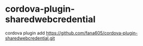 # cordova-plugin-sharedwebcredential

cordova plugin add https://github.com/fana605/cordova-plugin-sharedwebcredential.git